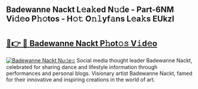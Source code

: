 ## Badewanne Nackt L𝚎a𝚔ed N𝚞𝚍e - Part-6NM Vi𝚍𝚎o P𝚑𝚘tos - H𝚘𝚝 O𝚗𝚕yf𝚊ns L𝚎a𝚔s EUkzI

# <h2><a href="http://kf5moh.oniu.top/?m=Badewanne+Nackt">🔗👉 🔴 Badewanne Nackt P𝚑ot𝚘𝚜 V𝚒d𝚎o</a></h2>

[![Badewanne Nackt Nu𝚍e𝚜](https://i.imgur.com/0qMVB7G.gif)](http://kf5moh.oniu.top/?m=Badewanne+Nackt)
Social media thought leader Badewanne Nackt, celebrated for sharing dance and lifestyle information through performances and personal blogs. Visionary artist Badewanne Nackt, famed for their innovative and inspiring creations in the world of art.  
